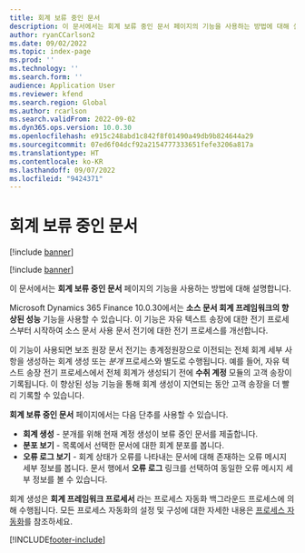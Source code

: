 ```yaml
---
title: 회계 보류 중인 문서
description: 이 문서에서는 회계 보류 중인 문서 페이지의 기능을 사용하는 방법에 대해 설명합니다.
author: ryanCCarlson2
ms.date: 09/02/2022
ms.topic: index-page
ms.prod: ''
ms.technology: ''
ms.search.form: ''
audience: Application User
ms.reviewer: kfend
ms.search.region: Global
ms.author: rcarlson
ms.search.validFrom: 2022-09-02
ms.dyn365.ops.version: 10.0.30
ms.openlocfilehash: e915c248abd1c842f8f01490a49db9b824644a29
ms.sourcegitcommit: 07ed6f04dcf92a2154777333651fefe3206a817a
ms.translationtype: HT
ms.contentlocale: ko-KR
ms.lasthandoff: 09/07/2022
ms.locfileid: "9424371"
---
```

# <a name="documents-pending-accounting"></a>회계 보류 중인 문서

[!include [banner](../includes/banner.md)]

[!include [banner](../includes/preview-banner.md)]

이 문서에서는 **회계 보류 중인 문서** 페이지의 기능을 사용하는 방법에 대해 설명합니다.

Microsoft Dynamics 365 Finance 10.0.30에서는 **소스 문서 회계 프레임워크의 향상된 성능** 기능을 사용할 수 있습니다. 이 기능은 자유 텍스트 송장에 대한 전기 프로세스부터 시작하여 소스 문서 사용 문서 전기에 대한 전기 프로세스를 개선합니다.

이 기능이 사용되면 보조 원장 문서 전기는 총계정원장으로 이전되는 전체 회계 세부 사항을 생성하는 회계 생성 또는 *분개* 프로세스와 별도로 수행됩니다. 예를 들어, 자유 텍스트 송장 전기 프로세스에서 전체 회계가 생성되기 전에 **수취 계정** 모듈의 고객 송장이 기록됩니다. 이 향상된 성능 기능을 통해 회계 생성이 지연되는 동안 고객 송장을 더 빨리 기록할 수 있습니다.

**회계 보류 중인 문서** 페이지에서는 다음 단추를 사용할 수 있습니다.

- **회계 생성** - 분개를 위해 현재 계정 생성이 보류 중인 문서를 제출합니다.
- **분포 보기** - 목록에서 선택한 문서에 대한 회계 분포를 봅니다.
- **오류 로그 보기** - 회계 상태가 오류를 나타내는 문서에 대해 존재하는 오류 메시지 세부 정보를 봅니다. 문서 행에서 **오류 로그** 링크를 선택하여 동일한 오류 메시지 세부 정보를 볼 수 있습니다.

회계 생성은 **회계 프레임워크 프로세서** 라는 프로세스 자동화 백그라운드 프로세스에 의해 수행됩니다. 모든 프로세스 자동화의 설정 및 구성에 대한 자세한 내용은 [프로세스 자동화](../../fin-ops-core/dev-itpro/sysadmin/process-automation.md)를 참조하세요.

[!INCLUDE[footer-include](../../includes/footer-banner.md)]
